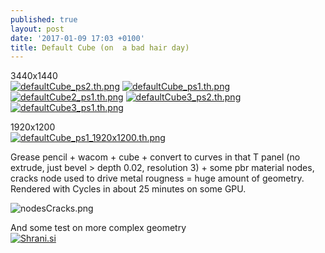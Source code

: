 ```yaml
---
published: true
layout: post
date: '2017-01-09 17:03 +0100'
title: Default Cube (on  a bad hair day)
---
```

3440x1440  
[![defaultCube_ps2.th.png](https://cdn.scrot.moe/images/2017/01/09/defaultCube_ps2.th.png)](https://cdn.scrot.moe/images/2017/01/09/defaultCube_ps2.png)
[![defaultCube_ps1.th.png](https://cdn.scrot.moe/images/2017/01/09/defaultCube_ps1.th.png)](https://cdn.scrot.moe/images/2017/01/09/defaultCube_ps1.png)
[![defaultCube2_ps1.th.png](https://cdn.scrot.moe/images/2017/01/10/defaultCube2_ps1.th.png)](https://cdn.scrot.moe/images/2017/01/10/defaultCube2_ps1.png)
[![defaultCube3_ps2.th.png](https://cdn.scrot.moe/images/2017/01/10/defaultCube3_ps2.th.png)](https://cdn.scrot.moe/images/2017/01/10/defaultCube3_ps2.png) 
[![defaultCube3_ps1.th.png](https://cdn.scrot.moe/images/2017/01/10/defaultCube3_ps1.th.png)](https://cdn.scrot.moe/images/2017/01/10/defaultCube3_ps1.png)

1920x1200  
[![defaultCube_ps1_1920x1200.th.png](https://cdn.scrot.moe/images/2017/01/09/defaultCube_ps1_1920x1200.th.png)](https://cdn.scrot.moe/images/2017/01/09/defaultCube_ps1_1920x1200.png)

Grease pencil + wacom + cube + convert to curves in that T panel (no extrude, just bevel > depth 0.02, resolution 3) + some pbr material nodes, cracks node used to drive metal rougness = huge amount of geometry. Rendered with Cycles in about 25 minutes on some GPU.

![nodesCracks.png]({{site.baseurl}}/media/nodesCracks.png)

And some test on more complex geometry  
<a href="http://shrani.si/f/3k/Tn/1xR6SBTg/postbangps1.png"><img src="http://shrani.si/t/3k/Tn/1xR6SBTg/postbangps1.jpg" style="border: 0px;" alt="Shrani.si"/></a>
